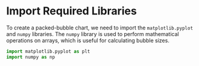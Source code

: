 # Import Required Libraries

To create a packed-bubble chart, we need to import the `matplotlib.pyplot` and `numpy` libraries. The `numpy` library is used to perform mathematical operations on arrays, which is useful for calculating bubble sizes.

```python
import matplotlib.pyplot as plt
import numpy as np
```
